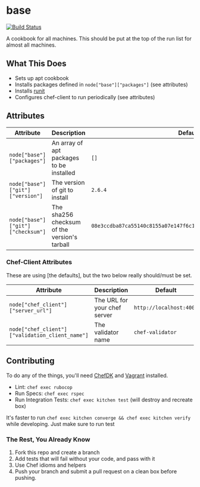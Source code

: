 # base

[![Build Status](https://travis-ci.org/sweeperio/chef-base.svg?branch=master)](https://travis-ci.org/sweeperio/chef-base)

A cookbook for all machines. This should be put at the top of the run list for almost all machines.

## What This Does

* Sets up apt cookbook
* Installs packages defined in `node["base"]["packages"]` (see attributes)
* Installs [runit]
* Configures chef-client to run periodically (see attributes)

[runit]: http://smarden.org/runit/

## Attributes

Attribute|Description|Default
---------|-----------|-------
`node["base"]["packages"]` | An array of apt packages to be installed | `[]`
`node["base"]["git"]["version"]` | The version of git to install | `2.6.4`
`node["base"]["git"]["checksum"]` | The sha256 checksum of the version's tarball | `08e3ccdba87ca55140c8155a07e147f6c1cdd7b574690e960763b18474fd05ed`


### Chef-Client Attributes

These are using [the defaults], but the two below really should/must be set.

Attribute|Description|Default
---------|-----------|-------
`node["chef_client"]["server_url"]` | The URL for your chef server | `http://localhost:4000`
`node["chef_client"]["validation_client_name"]` | The validator name | `chef-validator`

[defaults]: https://github.com/cookbooks/chef-client

## Contributing

To do any of the things, you'll need [ChefDK] and [Vagrant] installed.

* Lint: `chef exec rubocop`
* Run Specs: `chef exec rspec`
* Run Integration Tests: `chef exec kitchen test` (will destroy and recreate box)

It's faster to run `chef exec kitchen converge && chef exec kitchen verify` while developing. Just make sure to run test

### The Rest, You Already Know

1. Fork this repo and create a branch
1. Add tests that will fail without your code, and pass with it
1. Use Chef idioms and helpers
1. Push your branch and submit a pull request
on a clean box before pushing.

[ChefDK]: https://downloads.chef.io/chef-dk/
[Vagrant]: https://www.vagrantup.com/
